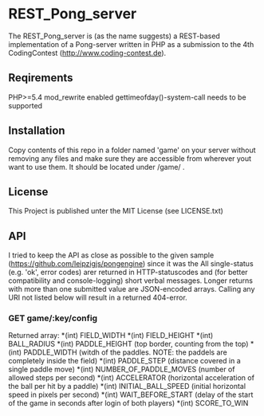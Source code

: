 REST_Pong_server
================

The REST_Pong_server is (as the name suggests) a REST-based implementation of a Pong-server written in PHP as a submission to the 4th CodingContest (http://www.coding-contest.de).

Reqirements
-----------
PHP>=5.4
mod_rewrite enabled
gettimeofday()-system-call needs to be supported

Installation
------------
Copy contents of this repo in a folder named 'game' on your server without removing any files and make sure they are accessible from wherever yout want to use them. It should be located under <adress of your server>/game/ .

License
-------
This Project is published unter the MIT License (see LICENSE.txt)

API
---
I tried to keep the API as close as possible to the given sample (https://github.com/leipzigjs/pongengine) since it was the 
All single-status (e.g. 'ok', error codes) arer returned in HTTP-statuscodes and (for better compatibility and console-logging) short verbal messages. Longer returns with more than one submitted value are JSON-encoded arrays. Calling any URI not listed below will result in a returned 404-error.

### GET game/:key/config
Returned array:
*(int) FIELD_WIDTH
*(int) FIELD_HEIGHT
*(int) BALL_RADIUS
*(int) PADDLE_HEIGHT (top border, counting from the top)
*(int) PADDLE_WIDTH (witdh of the paddles. NOTE: the paddels are completely inside the field)
*(int) PADDLE_STEP (distance covered in a single paddle move)
*(int) NUMBER_OF_PADDLE_MOVES (number of allowed steps per second)
*(int) ACCELERATOR (horizontal acceleration of the ball per hit by a paddle)
*(int) INITIAL_BALL_SPEED (initial horizontal speed in pixels per second)
*(int) WAIT_BEFORE_START (delay of the start of the game in seconds after login of both players)
*(int) SCORE_TO_WIN
